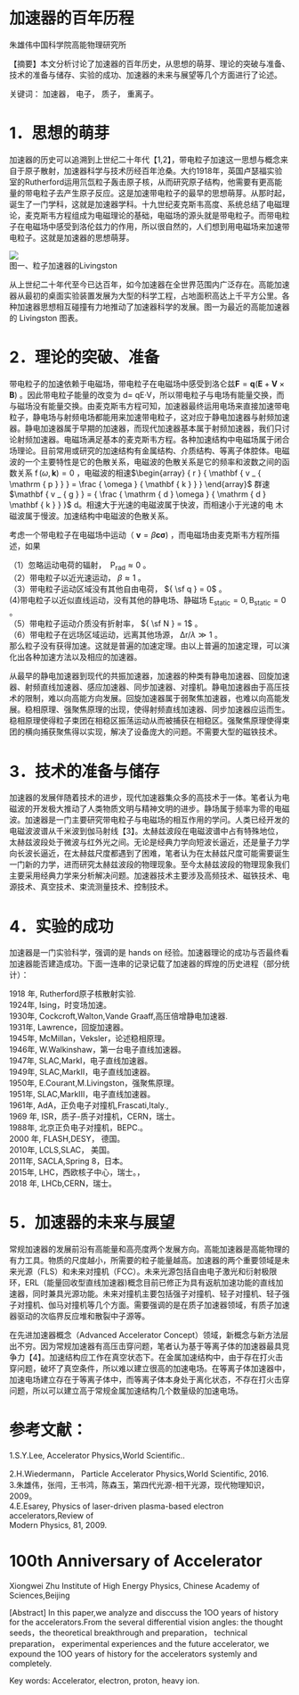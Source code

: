 # 加速器的百年历程

朱雄伟中国科学院高能物理研究所

【摘要】本文分析讨论了加速器的百年历史，从思想的萌芽、理论的突破与准备、技术的准备与储存、实验的成功、加速器的未来与展望等几个方面进行了论述。

关键词： 加速器， 电子， 质子， 重离子。

# 1．思想的萌芽

加速器的历史可以追溯到上世纪二十年代【1,2】，带电粒子加速这一思想与概念来自于原子散射，加速器科学与技术历经百年沧桑。大约1918年，英国卢瑟福实验室的Rutherford运用氘氙粒子轰击原子核，从而研究原子结构，他需要有更高能量的带电粒子去产生原子反应。这是加速带电粒子的最早的思想萌芽。从那时起，诞生了一门学科，这就是加速器学科。十九世纪麦克斯韦高度、系统总结了电磁理论，麦克斯韦方程组成为电磁理论的基础，电磁场的源头就是带电粒子。而带电粒子在电磁场中感受到洛伦兹力的作用，所以很自然的，人们想到用电磁场来加速带电粒子。这就是加速器的思想萌芽。

![](images/ffc666b6c64eab9501a09071215fedc4abc14bedc5ed7df6a7cc6396c3fb2d31.jpg)  
图一、粒子加速器的Livingston

从上世纪二十年代至今已达百年，如今加速器在全世界范围内广泛存在。高能加速器从最初的桌面实验装置发展为大型的科学工程，占地面积高达上千平方公里。各种加速器思想相互碰撞有力地推动了加速器科学的发展。图一为最近的高能加速器的 Livingston 图表。

# 2．理论的突破、准备

带电粒子的加速依赖于电磁场，带电粒子在电磁场中感受到洛仑兹$\mathbf { \boldsymbol { F } } = \mathbf { \boldsymbol { q } } ( \mathbf { \boldsymbol { E } } + \mathbf { \boldsymbol { V } } \times \mathbf { \boldsymbol { B } } )$ 。因此带电粒子能量的改变为 d= qE·V，所以带电粒子与电场有能量交换，而与磁场没有能量交换。由麦克斯韦方程可知，加速器最终运用电场来直接加速带电粒子，静电场与射频电场都能用来加速带电粒子，这对应于静电加速器与射频加速器。静电加速器属于早期的加速器，而现代加速器基本属于射频加速器，我们只讨论射频加速器。电磁场满足基本的麦克斯韦方程。各种加速结构中电磁场属于闭合场理论。目前常用或研究的加速结构有金属结构、介质结构、等离子体腔体。电磁波的一个主要特性是它的色散关系，电磁波的色散关系是它的频率和波数之间的函数关系 $\operatorname { f } ( \omega , \mathbf { k } ) = 0$ ，电磁波的相速$\begin{array} { r } { \mathbf { v _ { \mathrm { p } } } = \frac { \omega } { \mathbf { k } } } \end{array}$ 群速 $\mathbf { v _ { g } } = { \frac { \mathrm { d } \omega } { \mathrm { d } \mathbf { k } } }$ d。相速大于光速的电磁波属于快波，而相速小于光速的电 木磁波属于慢波。加速结构中电磁波的色散关系。

考虑一个带电粒子在电磁场中运动（ $\displaystyle \mathbf { v } = \beta \mathbf { c } \mathbf { \sigma } )$ ，而电磁场由麦克斯韦方程所描述，如果

（1）忽略运动电荷的辐射， $\mathrm { \ P _ { r a d } } \approx 0$ 。  
（2）带电粒子以近光速运动， $\beta \approx 1$ 。  
（3）带电粒子运动区域没有其他自由电荷， ${ \sf q } = 0$ 。  
(4)带电粒子以近似直线运动，没有其他的静电场、静磁场 $\mathrm { E } _ { \mathrm { s t a t i c } } = 0 , \mathrm { B } _ { \mathrm { s t a t i c } } = 0$ 。  
（5）带电粒子运动介质没有折射率， ${ \sf N } = 1$ 。  
（6）带电粒子在远场区域运动，远离其他场源， $\mathrm { \Delta r } / \lambda \gg 1$ 。  
那么粒子没有获得加速。这就是普遍的加速定理。由以上普遍的加速定理，可以演化出各种加速方法以及相应的加速器。

从最早的静电加速器到现代的共振加速器，加速器的种类有静电加速器、回旋加速器、射频直线加速器、感应加速器、同步加速器、对撞机。静电加速器由于高压技术的限制，难以向高能方向发展。回旋加速器属于弱聚焦加速器，也难以向高能发展。稳相原理、强聚焦原理的出现，使得射频直线加速器、同步加速器应运而生。稳相原理使得粒子束团在相稳区振荡运动从而被捕获在相稳区。强聚焦原理使得束团的横向捕获聚焦得以实现，解决了设备庞大的问题。不需要大型的磁铁技术。

# 3．技术的准备与储存

加速器的发展伴随着技术的进步，现代加速器集众多的高技术于一体。笔者认为电磁波的开发极大推动了人类物质文明与精神文明的进步。静场属于频率为零的电磁波。加速器是一门主要研究带电粒子与电磁场的相互作用的学问。人类已经开发的电磁波波谱从千米波到伽马射线【3】。太赫兹波段在电磁波谱中占有特殊地位，太赫兹波段处于微波与红外光之间。无论是经典力学向短波长逼近，还是量子力学向长波长逼近，在太赫兹尺度都遇到了困难，笔者认为在太赫兹尺度可能需要诞生一门新的力学，进而研究太赫兹波段的物理现象。至今太赫兹波段的物理现象我们主要采用经典力学来分析解决问题。加速器技术主要涉及高频技术、磁铁技术、电源技术、真空技术、束流测量技术、控制技术。

# 4．实验的成功

加速器是一门实验科学，强调的是 hands on 经验。加速器理论的成功与否最终看加速器能否建造成功。下面一连串的记录记载了加速器的辉煌的历史进程（部分统计）：

1918 年, Rutherford原子核散射实验.  
1924年, Ising，时变场加速。  
1930年, Cockcroft,Walton,Vande Graaff,高压倍增静电加速器.  
1931年, Lawrence，回旋加速器。  
1945年, McMillan，Veksler，论述稳相原理。  
1946年, W.Walkinshaw，第一台电子直线加速器。  
1947年, SLAC,MarkI，电子直线加速器。  
1949年, SLAC,MarkII，电子直线加速器。  
1950年, E.Courant,M.Livingston，强聚焦原理。  
1951年, SLAC,MarkIII，电子直线加速器。  
1961年, AdA，正负电子对撞机,Frascati,Italy.,  
1969 年, ISR，质子-质子对撞机，CERN，瑞士。  
1988年, 北京正负电子对撞机，BEPC.。  
2000 年, FLASH,DESY， 德国。  
2010年, LCLS,SLAC， 美国。  
2011年, SACLA,Spring 8，日本。  
2015年, LHC，西欧核子中心，瑞士。，  
2018 年, LHCb,CERN，瑞士。

# 5．加速器的未来与展望

常规加速器的发展前沿有高能量和高亮度两个发展方向。高能加速器是高能物理的有力工具。物质的尺度越小，所需要的粒子能量越高。加速器的两个重要领域是未来光源（FLS）和未来对撞机（FCC）。未来光源包括自由电子激光和衍射极限环，ERL（能量回收型直线加速器)概念目前已修正为具有返航加速功能的直线加速器，同时兼具光源功能。未来对撞机主要包括强子对撞机、轻子对撞机、轻子强子对撞机、伽马对撞机等几个方面。需要强调的是在质子加速器领域，有质子加速器驱动的次临界反应堆和散裂中子源等。

在先进加速器概念（Advanced Accelerator Concept）领域，新概念与新方法层出不穷。因为常规加速器有高压击穿问题，笔者认为基于等离子体的加速器最具竞争力【4】。加速结构应工作在真空状态下。在金属加速结构中，由于存在打火击穿问题，破坏了真空条件，所以难以建立很高的加速电场。在等离子体加速器中，加速电场建立存在于等离子体中，而等离子体本身处于离化状态，不存在打火击穿问题，所以可以建立高于常规金属加速结构几个数量级的加速电场。

# 参考文献：

1.S.Y.Lee, Accelerator Physics,World Scientific..

2.H.Wiedermann， Particle Accelerator Physics,World Scientific, 2016.   
3.朱雄伟，张闯，王书鸿，陈森玉，第四代光源-相干光源，现代物理知识，   
2009。   
4.E.Esarey, Physics of laser-driven plasma-based electron accelerators,Review of   
Modern Physics, 81, 2009.

# 100th Anniversary of Accelerator

Xiongwei Zhu Institute of High Energy Physics, Chinese Academy of Sciences,Beijing

[Abstract] In this paper,we analyze and disccuss the 1OO years of history for the accelerators.From the several differential vision angles: the thought seeds，the theoretical breakthrough and preparation， technical preparation， experimental experiences and the future accelerator, we expound the 1OO years of history for the accelerators systemly and completely.

Key words: Accelerator, electron, proton, heavy ion.